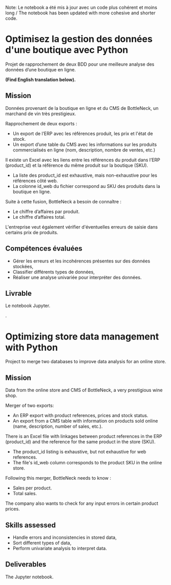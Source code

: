 Note: Le notebook a été mis à jour avec un code plus cohérent et moins long / The notebook has been updated with more cohesive and shorter code.

# Optimisez la gestion des données d'une boutique avec Python

Projet de rapprochement de deux BDD pour une meilleure analyse des données d’une boutique en ligne.

**(Find English translation below).**

## Mission

Données provenant de la boutique en ligne et du CMS de BottleNeck, un marchand de vin très prestigieux.

Rapprochement de deux exports :
  * Un export de l’ERP avec les références produit, les prix et l'état de stock.
  * Un export d’une table du CMS avec les informations sur les produits commercialisés en ligne (nom, description, nombre de ventes, etc.)

Il existe un Excel avec les liens entre les références du produit dans l’ERP (product_id) et la référence du même produit sur la boutique (SKU).
  * La liste des product_id est exhaustive, mais non-exhaustive pour les références côté web.
  * La colonne id_web du fichier correspond au SKU des produits dans la boutique en ligne.

Suite à cette fusion, BottleNeck a besoin de connaître :
 * Le chiffre d’affaires par produit.
 * Le chiffre d’affaires total.
      
L'entreprise veut également vérifier d'éventuelles erreurs de saisie dans certains prix de produits.
  
## Compétences évaluées

* Gérer les erreurs et les incohérences présentes sur des données stockées,
* Classifier différents types de données,
* Réaliser une analyse univariée pour interpréter des données.

## Livrable

Le notebook Jupyter.


.


# Optimizing store data management with Python
Project to merge two databases to improve data analysis for an online store.

## Mission

Data from the online store and CMS of BottleNeck, a very prestigious wine shop.

Merger of two exports:
  * An ERP export with product references, prices and stock status.
  * An export from a CMS table with information on products sold online (name, description, number of sales, etc.).

There is an Excel file with linkages between product references in the ERP (product_id) and the reference for the same product in the store (SKU).
  * The product_id listing is exhaustive, but not exhaustive for web references.
  * The file's id_web column corresponds to the product SKU in the online store.

Following this merger, BottleNeck needs to know :
 * Sales per product.
 * Total sales.
      
The company also wants to check for any input errors in certain product prices.
  
## Skills assessed

* Handle errors and inconsistencies in stored data,
* Sort different types of data,
* Perform univariate analysis to interpret data.

## Deliverables

The Jupyter notebook.

